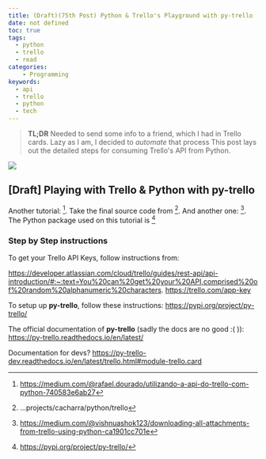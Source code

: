 ```yaml
---
title: (Draft)(75th Post) Python & Trello's Playground with py-trello
date: not defined
toc: true
tags:
  - python
  - trello
  - read
categories:
    - Programming
keywords:
  - api
  - trello
  - python
  - tech
---
```


> **TL;DR** Needed to send some info to a friend, which I had in Trello cards. Lazy as I am, I decided to *automate* that process This post lays out the detailed steps for consuming Trello's API from Python.

![](https://images.pexels.com/photos/1181494/pexels-photo-1181494.jpeg?auto=compress&cs=tinysrgb&dpr=2&h=650&w=940)

<!-- more -->

## [Draft] Playing with Trello & Python with **py-trello**

<!-- https://www.pexels.com/photo/woman-wearing-eyeglasses-using-blue-and-and-gray-laptop-inside-room-1181494/ -->

Another tutorial: [^1].
Take the final source code from [^2].
And another one: [^3].
The Python package used on this tutorial is [^4]

### Step by Step instructions

To get your Trello API Keys, follow instructions from:

https://developer.atlassian.com/cloud/trello/guides/rest-api/api-introduction/#:~:text=You%20can%20get%20your%20API,comprised%20of%20random%20alphanumeric%20characters.
https://trello.com/app-key

To setup up **py-trello**, follow these instructions:
https://pypi.org/project/py-trello/

The official documentation of **py-trello** (sadly the docs are no good :( )):
https://py-trello.readthedocs.io/en/latest/

Documentation for devs?
https://py-trello-dev.readthedocs.io/en/latest/trello.html#module-trello.card


[^1]: https://medium.com/@rafael.dourado/utilizando-a-api-do-trello-com-python-740583e6ab27
[^2]: ...projects/cacharra/python/trello
[^3]: https://medium.com/@vishnuashok123/downloading-all-attachments-from-trello-using-python-ca1901cc701e
[^4]: https://pypi.org/project/py-trello/